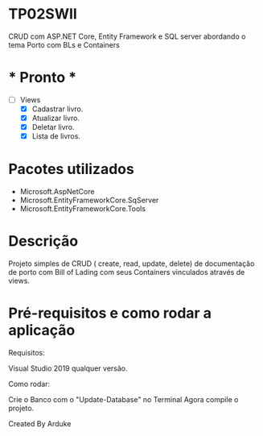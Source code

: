# TP02SWII
CRUD com ASP.NET Core, Entity Framework e SQL server abordando o tema Porto com BLs e Containers

# * Pronto *

- [ ]  Views
    - [x]  Cadastrar livro.
    - [x]  Atualizar livro.
    - [x]  Deletar livro.
    - [x]  Lista de livros.

# Pacotes utilizados

- Microsoft.AspNetCore
- Microsoft.EntityFrameworkCore.SqServer
- Microsoft.EntityFrameworkCore.Tools

# **Descrição**

Projeto simples de CRUD ( create, read, update, delete) de documentação de porto com Bill of Lading com seus Containers vinculados através de views.

# Pré-requisitos e como rodar a aplicação

Requisitos:

Visual Studio 2019 qualquer versão.

Como rodar:

Crie o Banco com o "Update-Database" no Terminal
Agora compile o projeto.

Created By Arduke
